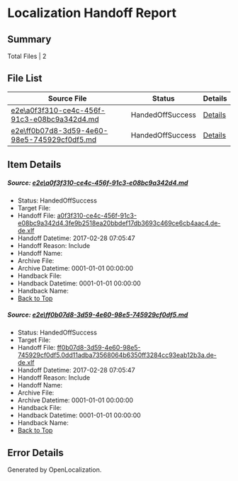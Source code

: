 # <a name='report-top'></a> Localization Handoff Report

## Summary
 Total Files | 2

## File List
 Source File | Status | Details 
 ----------- | ------ | ------- 
 [e2e\a0f3f310-ce4c-456f-91c3-e08bc9a342d4.md](https://github.com/OpenLocalizationTestOrg/ol-test4/blob/4ebdb379952615fd5cd906844bddb3d6d9a5a13e/e2e/a0f3f310-ce4c-456f-91c3-e08bc9a342d4.md) | HandedOffSuccess | [Details](#036654b8b6818d9331b6c653517aa41fcd06258b1)
 [e2e\ff0b07d8-3d59-4e60-98e5-745929cf0df5.md](https://github.com/OpenLocalizationTestOrg/ol-test4/blob/3e065ee20674cfff29b4b02ec3398062dfd51cd2/e2e/ff0b07d8-3d59-4e60-98e5-745929cf0df5.md) | HandedOffSuccess | [Details](#e55c3ccc678f6a9f3bf63e803fc3aa5fe1481a213)

## Item Details
##### <a name='036654b8b6818d9331b6c653517aa41fcd06258b1'></a> Source: [e2e\a0f3f310-ce4c-456f-91c3-e08bc9a342d4.md](https://github.com/OpenLocalizationTestOrg/ol-test4/blob/4ebdb379952615fd5cd906844bddb3d6d9a5a13e/e2e/a0f3f310-ce4c-456f-91c3-e08bc9a342d4.md)
* Status: HandedOffSuccess
* Target File: 
* Handoff File: [a0f3f310-ce4c-456f-91c3-e08bc9a342d4.3fe9b2518ea20bbdef17db3693c469ce6cb4aac4.de-de.xlf](https://github.com/OpenLocalizationTestOrg/ol-test4-handoff/blob/943a3f72bfadc9d5dff55c26ca82805eb96d4f16/ol-handoff/OpenLocalizationTestOrg/ol-test4-dede/xinjiang/mt/a0f3f310-ce4c-456f-91c3-e08bc9a342d4.3fe9b2518ea20bbdef17db3693c469ce6cb4aac4.de-de.xlf)
* Handoff Datetime: 2017-02-28 07:05:47
* Handoff Reason: Include
* Handoff Name: 
* Archive File: 
* Archive Datetime: 0001-01-01 00:00:00
* Handback File: 
* Handback Datetime: 0001-01-01 00:00:00
* Handback Name: 
* [Back to Top](#report-top)

##### <a name='e55c3ccc678f6a9f3bf63e803fc3aa5fe1481a213'></a> Source: [e2e\ff0b07d8-3d59-4e60-98e5-745929cf0df5.md](https://github.com/OpenLocalizationTestOrg/ol-test4/blob/3e065ee20674cfff29b4b02ec3398062dfd51cd2/e2e/ff0b07d8-3d59-4e60-98e5-745929cf0df5.md)
* Status: HandedOffSuccess
* Target File: 
* Handoff File: [ff0b07d8-3d59-4e60-98e5-745929cf0df5.0dd11adba73568064b6350ff3284cc93eab12b3a.de-de.xlf](https://github.com/OpenLocalizationTestOrg/ol-test4-handoff/blob/943a3f72bfadc9d5dff55c26ca82805eb96d4f16/ol-handoff/OpenLocalizationTestOrg/ol-test4-dede/xinjiang/mt/ff0b07d8-3d59-4e60-98e5-745929cf0df5.0dd11adba73568064b6350ff3284cc93eab12b3a.de-de.xlf)
* Handoff Datetime: 2017-02-28 07:05:47
* Handoff Reason: Include
* Handoff Name: 
* Archive File: 
* Archive Datetime: 0001-01-01 00:00:00
* Handback File: 
* Handback Datetime: 0001-01-01 00:00:00
* Handback Name: 
* [Back to Top](#report-top)


## Error Details

Generated by OpenLocalization.
